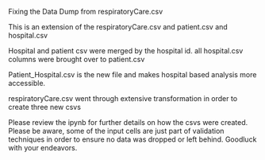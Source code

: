 Fixing the Data Dump from respiratoryCare.csv

This is an extension of the respiratoryCare.csv and patient.csv and hospital.csv

Hospital and patient csv were merged by the hospital id. all hospital.csv columns were brought over to patient.csv

Patient_Hospital.csv is the new file and makes hospital based analysis more accessible.

respiratoryCare.csv went through extensive transformation in order to create three new csvs

Please review the ipynb for further details on how the csvs were created. Please be aware, some of the input cells are just part of validation techniques in order to ensure no data was dropped or left behind. Goodluck with your endeavors.
